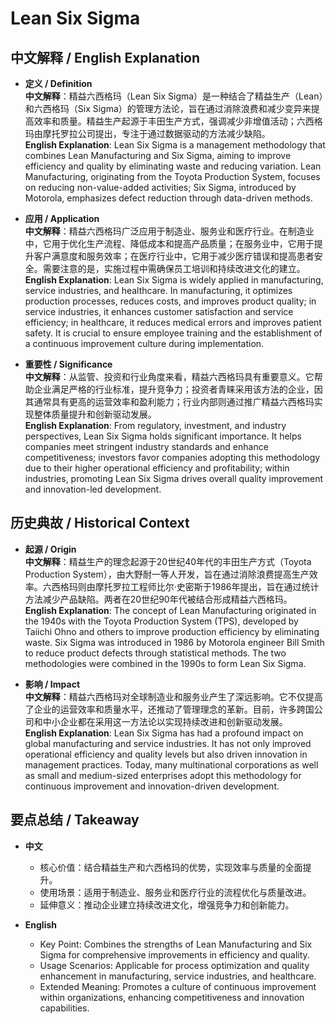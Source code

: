# Lean Six Sigma

## 中文解释 / English Explanation

* **定义 / Definition**  
  **中文解释**：精益六西格玛（Lean Six Sigma）是一种结合了精益生产（Lean）和六西格玛（Six Sigma）的管理方法论，旨在通过消除浪费和减少变异来提高效率和质量。精益生产起源于丰田生产方式，强调减少非增值活动；六西格玛由摩托罗拉公司提出，专注于通过数据驱动的方法减少缺陷。  
  **English Explanation**: Lean Six Sigma is a management methodology that combines Lean Manufacturing and Six Sigma, aiming to improve efficiency and quality by eliminating waste and reducing variation. Lean Manufacturing, originating from the Toyota Production System, focuses on reducing non-value-added activities; Six Sigma, introduced by Motorola, emphasizes defect reduction through data-driven methods.

* **应用 / Application**  
  **中文解释**：精益六西格玛广泛应用于制造业、服务业和医疗行业。在制造业中，它用于优化生产流程、降低成本和提高产品质量；在服务业中，它用于提升客户满意度和服务效率；在医疗行业中，它用于减少医疗错误和提高患者安全。需要注意的是，实施过程中需确保员工培训和持续改进文化的建立。  
  **English Explanation**: Lean Six Sigma is widely applied in manufacturing, service industries, and healthcare. In manufacturing, it optimizes production processes, reduces costs, and improves product quality; in service industries, it enhances customer satisfaction and service efficiency; in healthcare, it reduces medical errors and improves patient safety. It is crucial to ensure employee training and the establishment of a continuous improvement culture during implementation.

* **重要性 / Significance**  
  **中文解释**：从监管、投资和行业角度来看，精益六西格玛具有重要意义。它帮助企业满足严格的行业标准，提升竞争力；投资者青睐采用该方法的企业，因其通常具有更高的运营效率和盈利能力；行业内部则通过推广精益六西格玛实现整体质量提升和创新驱动发展。  
  **English Explanation**: From regulatory, investment, and industry perspectives, Lean Six Sigma holds significant importance. It helps companies meet stringent industry standards and enhance competitiveness; investors favor companies adopting this methodology due to their higher operational efficiency and profitability; within industries, promoting Lean Six Sigma drives overall quality improvement and innovation-led development.

## 历史典故 / Historical Context

* **起源 / Origin**  
  **中文解释**：精益生产的理念起源于20世纪40年代的丰田生产方式（Toyota Production System），由大野耐一等人开发，旨在通过消除浪费提高生产效率。六西格玛则由摩托罗拉工程师比尔·史密斯于1986年提出，旨在通过统计方法减少产品缺陷。两者在20世纪90年代被结合形成精益六西格玛。  
  **English Explanation**: The concept of Lean Manufacturing originated in the 1940s with the Toyota Production System (TPS), developed by Taiichi Ohno and others to improve production efficiency by eliminating waste. Six Sigma was introduced in 1986 by Motorola engineer Bill Smith to reduce product defects through statistical methods. The two methodologies were combined in the 1990s to form Lean Six Sigma.

* **影响 / Impact**  
  **中文解释**：精益六西格玛对全球制造业和服务业产生了深远影响。它不仅提高了企业的运营效率和质量水平，还推动了管理理念的革新。目前，许多跨国公司和中小企业都在采用这一方法论以实现持续改进和创新驱动发展。  
  **English Explanation**: Lean Six Sigma has had a profound impact on global manufacturing and service industries. It has not only improved operational efficiency and quality levels but also driven innovation in management practices. Today, many multinational corporations as well as small and medium-sized enterprises adopt this methodology for continuous improvement and innovation-driven development.

## 要点总结 / Takeaway

* **中文**  
  - 核心价值：结合精益生产和六西格玛的优势，实现效率与质量的全面提升。  
  - 使用场景：适用于制造业、服务业和医疗行业的流程优化与质量改进。  
  - 延伸意义：推动企业建立持续改进文化，增强竞争力和创新能力。

* **English**  
  - Key Point: Combines the strengths of Lean Manufacturing and Six Sigma for comprehensive improvements in efficiency and quality.  
   - Usage Scenarios: Applicable for process optimization and quality enhancement in manufacturing, service industries, and healthcare.  
   - Extended Meaning: Promotes a culture of continuous improvement within organizations, enhancing competitiveness and innovation capabilities.